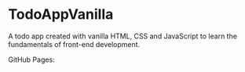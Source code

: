 # TodoAppVanilla
A todo app created with vanilla HTML, CSS and JavaScript to learn the fundamentals of front-end development. 

GitHub Pages: 
